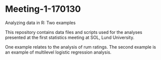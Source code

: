 # Meeting-1-170130
Analyzing data in R: Two examples

This repository contains data files and scripts used for the analyses presented at the first statistics meeting at SOL, Lund University.

One example relates to the analysis of rum ratings. The second example is an example of multilevel logistic regression analysis.

